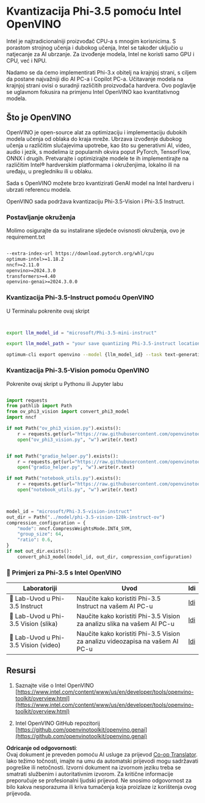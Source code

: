 <!--
CO_OP_TRANSLATOR_METADATA:
{
  "original_hash": "3139a6a82f357a9f90f1fe51c4caf65a",
  "translation_date": "2025-05-09T14:04:31+00:00",
  "source_file": "md/01.Introduction/04/UsingIntelOpenVINOQuantifyingPhi.md",
  "language_code": "hr"
}
-->
# **Kvantizacija Phi-3.5 pomoću Intel OpenVINO**

Intel je najtradicionalniji proizvođač CPU-a s mnogim korisnicima. S porastom strojnog učenja i dubokog učenja, Intel se također uključio u natjecanje za AI ubrzanje. Za izvođenje modela, Intel ne koristi samo GPU i CPU, već i NPU.

Nadamo se da ćemo implementirati Phi-3.x obitelj na krajnjoj strani, s ciljem da postane najvažniji dio AI PC-a i Copilot PC-a. Učitavanje modela na krajnjoj strani ovisi o suradnji različitih proizvođača hardvera. Ovo poglavlje se uglavnom fokusira na primjenu Intel OpenVINO kao kvantitativnog modela.

## **Što je OpenVINO**

OpenVINO je open-source alat za optimizaciju i implementaciju dubokih modela učenja od oblaka do kraja mreže. Ubrzava izvođenje dubokog učenja u različitim slučajevima upotrebe, kao što su generativni AI, video, audio i jezik, s modelima iz popularnih okvira poput PyTorch, TensorFlow, ONNX i drugih. Pretvarajte i optimizirajte modele te ih implementirajte na različitim Intel® hardverskim platformama i okruženjima, lokalno ili na uređaju, u pregledniku ili u oblaku.

Sada s OpenVINO možete brzo kvantizirati GenAI model na Intel hardveru i ubrzati referencu modela.

OpenVINO sada podržava kvantizaciju Phi-3.5-Vision i Phi-3.5 Instruct.

### **Postavljanje okruženja**

Molimo osigurajte da su instalirane sljedeće ovisnosti okruženja, ovo je requirement.txt

```txt

--extra-index-url https://download.pytorch.org/whl/cpu
optimum-intel>=1.18.2
nncf>=2.11.0
openvino>=2024.3.0
transformers>=4.40
openvino-genai>=2024.3.0.0

```

### **Kvantizacija Phi-3.5-Instruct pomoću OpenVINO**

U Terminalu pokrenite ovaj skript

```bash


export llm_model_id = "microsoft/Phi-3.5-mini-instruct"

export llm_model_path = "your save quantizing Phi-3.5-instruct location"

optimum-cli export openvino --model {llm_model_id} --task text-generation-with-past --weight-format int4 --group-size 128 --ratio 0.6  --sym  --trust-remote-code {llm_model_path}


```

### **Kvantizacija Phi-3.5-Vision pomoću OpenVINO**

Pokrenite ovaj skript u Pythonu ili Jupyter labu

```python

import requests
from pathlib import Path
from ov_phi3_vision import convert_phi3_model
import nncf

if not Path("ov_phi3_vision.py").exists():
    r = requests.get(url="https://raw.githubusercontent.com/openvinotoolkit/openvino_notebooks/latest/notebooks/phi-3-vision/ov_phi3_vision.py")
    open("ov_phi3_vision.py", "w").write(r.text)


if not Path("gradio_helper.py").exists():
    r = requests.get(url="https://raw.githubusercontent.com/openvinotoolkit/openvino_notebooks/latest/notebooks/phi-3-vision/gradio_helper.py")
    open("gradio_helper.py", "w").write(r.text)

if not Path("notebook_utils.py").exists():
    r = requests.get(url="https://raw.githubusercontent.com/openvinotoolkit/openvino_notebooks/latest/utils/notebook_utils.py")
    open("notebook_utils.py", "w").write(r.text)



model_id = "microsoft/Phi-3.5-vision-instruct"
out_dir = Path("../model/phi-3.5-vision-128k-instruct-ov")
compression_configuration = {
    "mode": nncf.CompressWeightsMode.INT4_SYM,
    "group_size": 64,
    "ratio": 0.6,
}
if not out_dir.exists():
    convert_phi3_model(model_id, out_dir, compression_configuration)

```

### **🤖 Primjeri za Phi-3.5 s Intel OpenVINO**

| Laboratoriji    | Uvod | Idi |
| -------- | ------- |  ------- |
| 🚀 Lab-Uvod u Phi-3.5 Instruct  | Naučite kako koristiti Phi-3.5 Instruct na vašem AI PC-u    |  [Idi](../../../../../code/09.UpdateSamples/Aug/intel-phi35-instruct-zh.ipynb)    |
| 🚀 Lab-Uvod u Phi-3.5 Vision (slika) | Naučite kako koristiti Phi-3.5 Vision za analizu slika na vašem AI PC-u      |  [Idi](../../../../../code/09.UpdateSamples/Aug/intel-phi35-vision-img.ipynb)    |
| 🚀 Lab-Uvod u Phi-3.5 Vision (video)   | Naučite kako koristiti Phi-3.5 Vision za analizu videozapisa na vašem AI PC-u    |  [Idi](../../../../../code/09.UpdateSamples/Aug/intel-phi35-vision-video.ipynb)    |

## **Resursi**

1. Saznajte više o Intel OpenVINO [https://www.intel.com/content/www/us/en/developer/tools/openvino-toolkit/overview.html](https://www.intel.com/content/www/us/en/developer/tools/openvino-toolkit/overview.html)

2. Intel OpenVINO GitHub repozitorij [https://github.com/openvinotoolkit/openvino.genai](https://github.com/openvinotoolkit/openvino.genai)

**Odricanje od odgovornosti**:  
Ovaj dokument je preveden pomoću AI usluge za prijevod [Co-op Translator](https://github.com/Azure/co-op-translator). Iako težimo točnosti, imajte na umu da automatski prijevodi mogu sadržavati pogreške ili netočnosti. Izvorni dokument na izvornom jeziku treba se smatrati službenim i autoritativnim izvorom. Za kritične informacije preporučuje se profesionalni ljudski prijevod. Ne snosimo odgovornost za bilo kakva nesporazuma ili kriva tumačenja koja proizlaze iz korištenja ovog prijevoda.